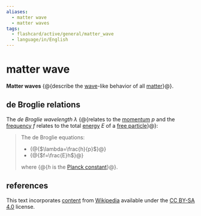 ```yaml
---
aliases:
  - matter wave
  - matter waves
tags:
  - flashcard/active/general/matter_wave
  - language/in/English
---
```


# matter wave

__Matter waves__ {@{describe the [wave](wave.md)-like behavior of all [matter](matter.md)}@}. <!--SR:!2026-09-03,926,330-->

## de Broglie relations

The _de Broglie wavelength_ $\lambda$ {@{relates to the [momentum](momentum.md) $p$ and the [frequency](frequency.md) $f$ relates to the total [energy](energy.md) $E$ of a [free particle](free%20particle.md)}@}: <!--SR:!2025-03-23,454,290-->

> The de Broglie equations:
>
> - {@{$\lambda=\frac{h}{p}$}@}
> - {@{$f=\frac{E}h$}@}
>
> where {@{$h$ is the [Planck constant](Planck%20constant.md)}@}. <!--SR:!2024-11-26,136,250!2025-07-30,541,290!2025-02-21,504,330-->

## references

This text incorporates [content](https://en.wikipedia.org/wiki/matter_wave) from [Wikipedia](Wikipedia.md) available under the [CC BY-SA 4.0](https://creativecommons.org/licenses/by-sa/4.0/) license.
